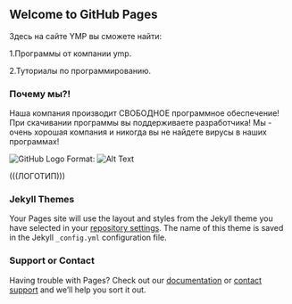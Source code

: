 ## Welcome to GitHub Pages

Здесь на сайте YMP вы сможете найти:

1.Программы от компании ymp.

2.Туториалы по программированию.


### Почему мы?!

Наша компания производит СВОБОДНОЕ программное
обеспечение!
При скачивании программы вы поддерживаете
разработчика!
Мы - очень хорошая компания и никогда вы не
найдете вирусы в наших программах!

![GitHub Logo](https://drive.google.com/file/d/18JvzJcol6S0kvmR9ca1_mzNtAY-swNU2/view?usp=sharing)
Format: ![Alt Text](url)


(((ЛОГОТИП)))

### Jekyll Themes

Your Pages site will use the layout and styles from the Jekyll theme you have selected in your [repository settings](https://github.com/YMP-CO/home/settings). The name of this theme is saved in the Jekyll `_config.yml` configuration file.

### Support or Contact

Having trouble with Pages? Check out our [documentation](https://docs.github.com/categories/github-pages-basics/) or [contact support](https://github.com/contact) and we’ll help you sort it out.
